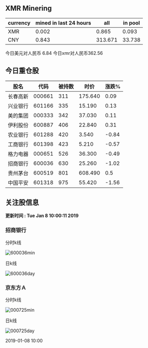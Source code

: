 ## XMR Minering

|currency|mined in last 24 hours|all|in pool|
|---|---|---|---|
|XMR|0.002|0.865|0.093|
|CNY|0.843|313.671|33.738|

今日美元对人民币 6.84	今日xmr对人民币362.56


## 今日重仓股 

|股名|代码|被持数|时价|涨跌%|
|---|---|---|---|---|
|长春高新|000661|311|175.640|0.09|
|兴业银行|601166|335|15.190|0.13|
|美的集团|000333|342|37.030|0.11|
|伊利股份|600887|406|22.840|0.31|
|农业银行|601288|420|3.540|-0.84|
|工商银行|601398|423|5.210|-0.57|
|格力电器|000651|526|36.300|-0.49|
|招商银行|600036|630|25.260|-1.02|
|贵州茅台|600519|801|608.490|0.5|
|中国平安|601318|975|55.420|-1.56|

## 关注股信息
**更新时间 : Tue Jan  8 10:00:11 2019**
### 招商银行 
分时k线

![600036min](http://image.sinajs.cn/newchart/min/n/sh600036.gif)

日k线

![600036day](http://image.sinajs.cn/newchart/daily/n/sh600036.gif)

### 京东方Ａ 
分时k线

![000725min](http://image.sinajs.cn/newchart/min/n/sz000725.gif)

日k线

![000725day](http://image.sinajs.cn/newchart/daily/n/sz000725.gif)

2019-01-08 10:00